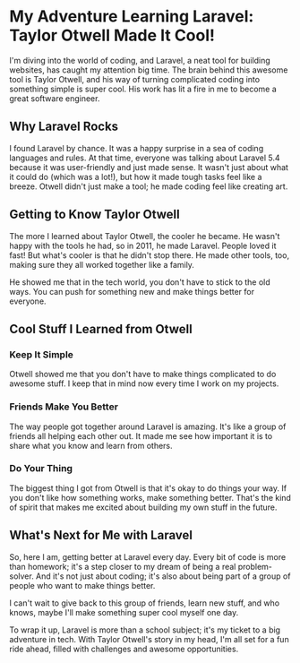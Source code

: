 My Adventure Learning Laravel: Taylor Otwell Made It Cool!
==========================================================

I'm diving into the world of coding, and Laravel, a neat tool for building websites, has caught my attention big time. The brain behind this awesome tool is Taylor Otwell, and his way of turning complicated coding into something simple is super cool. His work has lit a fire in me to become a great software engineer.

Why Laravel Rocks
-----------------

I found Laravel by chance. It was a happy surprise in a sea of coding languages and rules. At that time, everyone was talking about Laravel 5.4 because it was user-friendly and just made sense. It wasn't just about what it could do (which was a lot!), but how it made tough tasks feel like a breeze. Otwell didn't just make a tool; he made coding feel like creating art.

Getting to Know Taylor Otwell
-----------------------------

The more I learned about Taylor Otwell, the cooler he became. He wasn't happy with the tools he had, so in 2011, he made Laravel. People loved it fast! But what's cooler is that he didn't stop there. He made other tools, too, making sure they all worked together like a family.

He showed me that in the tech world, you don't have to stick to the old ways. You can push for something new and make things better for everyone.

Cool Stuff I Learned from Otwell
--------------------------------

### Keep It Simple

Otwell showed me that you don't have to make things complicated to do awesome stuff. I keep that in mind now every time I work on my projects.

### Friends Make You Better

The way people got together around Laravel is amazing. It's like a group of friends all helping each other out. It made me see how important it is to share what you know and learn from others.

### Do Your Thing

The biggest thing I got from Otwell is that it's okay to do things your way. If you don't like how something works, make something better. That's the kind of spirit that makes me excited about building my own stuff in the future.

What's Next for Me with Laravel
-------------------------------

So, here I am, getting better at Laravel every day. Every bit of code is more than homework; it's a step closer to my dream of being a real problem-solver. And it's not just about coding; it's also about being part of a group of people who want to make things better.

I can't wait to give back to this group of friends, learn new stuff, and who knows, maybe I'll make something super cool myself one day.

To wrap it up, Laravel is more than a school subject; it's my ticket to a big adventure in tech. With Taylor Otwell's story in my head, I'm all set for a fun ride ahead, filled with challenges and awesome opportunities.